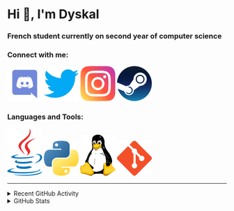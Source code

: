 # Hi 👋, I'm Dyskal

### French student currently on second year of computer science

### Connect with me:

![Discord](./images/discord.svg "Dyskal#9636")
[![Twitter](./images/twitter.svg "@dyskal")](https://twitter.com/dyskal)
[![Instagram](./images/insta.svg "@dyskal")](https://instagram.com/dyskal)
[![Steam](./images/steam.svg "dyskal")](https://steamcommunity.com/id/dyskal/)

### Languages and Tools:

[![Java](./images/java.svg)](https://www.oracle.com/java/)
[![Python](./images/python.svg)](https://www.python.org/)
![Linux](./images/linux.svg)
[![Git](./images/git.svg)](https://git-scm.com/)

---

<details>
<summary>Recent GitHub Activity</summary>

<!--START_SECTION:activity-->


1. 🎉 Merged PR [#13](https://github.com/Dyskal/AutoQuery/pull/13) in [Dyskal/AutoQuery](https://github.com/Dyskal/AutoQuery)
2. 🎉 Merged PR [#47](https://github.com/Dyskal/DiscordRP/pull/47) in [Dyskal/DiscordRP](https://github.com/Dyskal/DiscordRP)
3. 🎉 Merged PR [#64](https://github.com/Dyskal/TwitchPlayerOpener/pull/64) in [Dyskal/TwitchPlayerOpener](https://github.com/Dyskal/TwitchPlayerOpener)
4. 🎉 Merged PR [#63](https://github.com/Dyskal/TwitchPlayerOpener/pull/63) in [Dyskal/TwitchPlayerOpener](https://github.com/Dyskal/TwitchPlayerOpener)
5. 🎉 Merged PR [#46](https://github.com/Dyskal/DiscordRP/pull/46) in [Dyskal/DiscordRP](https://github.com/Dyskal/DiscordRP)
5. 🎉 Merged PR [#16](https://github.com/Dyskal/DiscordRP/pull/16) in [Dyskal/DiscordRP](https://github.com/Dyskal/DiscordRP)
6. 🎉 Merged PR [#17](https://github.com/Dyskal/TwitchPlayerOpener/pull/17) in [Dyskal/TwitchPlayerOpener](https://github.com/Dyskal/TwitchPlayerOpener)

<!--END_SECTION:activity-->

</details>

<details>
<summary>GitHub Stats</summary>

![GitHub Stats](https://github-readme-stats.vercel.app/api/top-langs?username=dyskal&show_icons=true&locale=en&layout=compact&card_width=445&langs_count=10&hide_borders=true)
![GitHub Stats](https://github-readme-stats.vercel.app/api?username=dyskal&show_icons=true&locale=en&include_all_commits=true&hide_borders=true)
</details>

